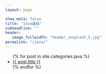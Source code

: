 ```yaml
---
layout: page

show_meta: false
title: "java基础"
subheadline: ""
header:
   image_fullwidth: "header_unsplash_5.jpg"
permalink: "/java/"
---
```

<ul>
    {% for post in site.categories.java %}
    <li><a href="{{ site.url }}{{ site.baseurl }}{{ post.url }}">{{ post.title }}</a></li>
    {% endfor %}
</ul>